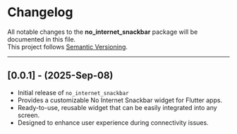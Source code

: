 # Changelog

All notable changes to the **no_internet_snackbar** package will be documented in this file.  
This project follows [Semantic Versioning](https://semver.org/).

---

## [0.0.1] - (2025-Sep-08)

- Initial release of `no_internet_snackbar`
- Provides a customizable No Internet Snackbar widget for Flutter apps.
- Ready-to-use, reusable widget that can be easily integrated into any screen.
- Designed to enhance user experience during connectivity issues.
